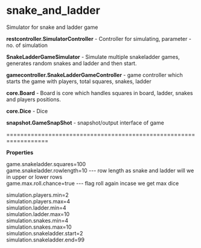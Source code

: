 # snake_and_ladder

Simulator for snake and ladder game

<b>restcontroller.SimulatorController</b> - Controller for simulating, parameter - no. of simulation

<b>SnakeLadderGameSimulator</b> - Simulate multiple snakeladder games, generates random snakes and ladder and then start.

<b>gamecontroller.SnakeLadderGameController</b> - game controller which starts the game with players, total squares, snakes, ladder

<b>core.Board</b> - Board is core which handles squares in board, ladder, snakes and players positions.

<b>core.Dice</b> - Dice

<b>snapshot.GameSnapShot</b> - snapshot/output interface of game


==================================================================

<b>Properties</b>

game.snakeladder.squares=100</br>
game.snakeladder.rowlength=10   --- row length as snake and ladder will we in upper or lower rows</br>
game.max.roll.chance=true       --- flag roll again incase we get max dice</br>

simulation.players.min=2</br>
simulation.players.max=4</br>
simulation.ladder.min=4</br>
simulation.ladder.max=10</br>
simulation.snakes.min=4</br>
simulation.snakes.max=10</br>
simulation.snakeladder.start=2</br>
simulation.snakeladder.end=99</br>
